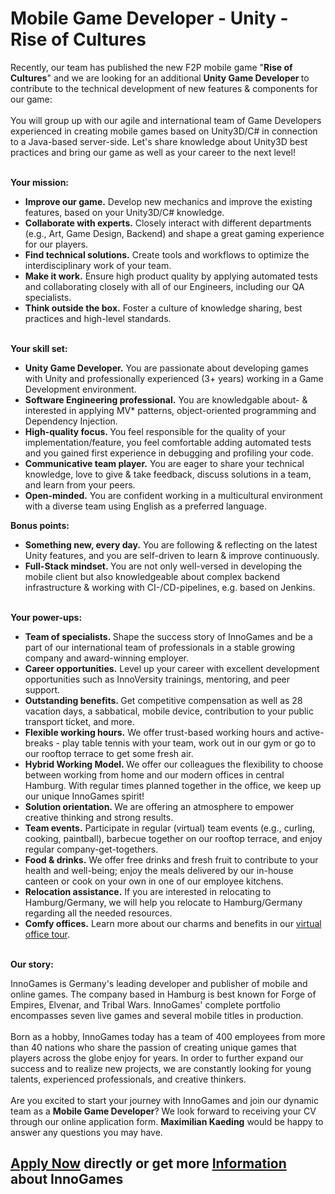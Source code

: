 <h1>Mobile Game Developer - Unity - Rise of Cultures</h1>
<p><span>Recently, our team has published the new F2P mobile game &quot;</span><b>Rise of Cultures</b><span>&quot; and we are looking for an additional </span><b>Unity Game Developer </b><span>to contribute to the technical development of new features &amp; components for our game:<br /></span><br /><span>You will group up with our agile and international team of Game Developers experienced in creating mobile games based on Unity3D/C# in connection to a Java-based server-side. Let's share knowledge about Unity3D best practices and bring our game as well as your career to the next level!</span></p><p><strong><br />Your mission:</strong></p><ul><li><b>Improve our game.</b> Develop new mechanics and improve the existing features, based on your Unity3D/C# knowledge.</li><li><b>Collaborate with experts.</b> Closely interact with different departments (e.g., Art, Game Design, Backend) and shape a great gaming experience for our players.</li><li><b>Find technical solutions.</b> Create tools and workflows to optimize the interdisciplinary work of your team.</li><li><b>Make it work.</b> Ensure high product quality by applying automated tests and collaborating closely with all of our Engineers, including our QA specialists.</li><li><b>Think outside the box.</b> Foster a culture of knowledge sharing, best practices and high-level standards.</li></ul><strong><strong><br />Your skill set:<br /></strong></strong><ul><li><b>Unity Game Developer.</b> You are passionate about developing games with Unity and professionally experienced (3+ years) working in a Game Development environment.</li><li><b>Software Engineering professional.</b> You are knowledgable about- &amp; interested in applying MV* patterns, object-oriented programming and Dependency Injection.</li><li><b>High-quality focus. </b>You feel responsible for the quality of your implementation/feature, you feel comfortable adding automated tests and you gained first experience in debugging and profiling your code.</li><li><b>Communicative team player.</b> You are eager to share your technical knowledge, love to give &amp; take feedback, discuss solutions in a team, and learn from your peers.</li><li><b>Open-minded.</b> You are confident working in a multicultural environment with a diverse team using English as a preferred language.</li></ul><div><b>Bonus points:</b></div><ul><li><b>Something new, every day.</b> You are following &amp; reflecting on the latest Unity features, and you are self-driven to learn &amp; improve continuously.</li><li><b>Full-Stack mindset. </b>You are not only well-versed in developing the mobile client but also knowledgeable about complex backend infrastructure &amp; working with CI-/CD-pipelines, e.g. based on Jenkins.</li></ul><p><strong><br />Your power-ups:<br /></strong></p><ul><li><b>Team of specialists. </b>Shape the success story of InnoGames and be a part of our international team of professionals in a stable growing company and award-winning employer.</li><li><b>Career opportunities.</b> Level up your career with excellent development opportunities such as InnoVersity trainings, mentoring, and peer support.</li><li><b>Outstanding benefits. </b>Get competitive compensation as well as 28 vacation days, a sabbatical, mobile device, contribution to your public transport ticket, and more.</li><li><b>Flexible working hours.</b> We offer trust-based working hours and active-breaks - play table tennis with your team, work out in our gym or go to our rooftop terrace to get some fresh air.</li><li><b>Hybrid Working Model. </b>We offer our colleagues the flexibility to choose between working from home and our modern offices in central Hamburg. With regular times planned together in the office, we keep up our unique InnoGames spirit!</li><li><b>Solution orientation. </b>We are offering an atmosphere to empower creative thinking and strong results.</li><li><b>Team events.</b> Participate in regular (virtual) team events (e.g., curling, cooking, paintball), barbecue together on our rooftop terrace, and enjoy regular company-get-togethers.</li><li><b>Food &amp; drinks.</b> We offer free drinks and fresh fruit to contribute to your health and well-being; enjoy the meals delivered by our in-house canteen or cook on your own in one of our employee kitchens.</li><li><b>Relocation assistance.</b> If you are interested in relocating to Hamburg/Germany, we will help you relocate to Hamburg/Germany regarding all the needed resources.</li><li><b>Comfy offices.</b> Learn more about our charms and benefits in our <a target="_blank" href="https://www.youtube.com/watch?v=yZR6GlDxRag&amp;feature=youtu.be">virtual office tour</a>.</li></ul><strong><br />Our story:</strong><br /><p><span>InnoGames is Germany's leading developer and publisher of mobile and online games. The company based in Hamburg is best known for Forge of Empires, Elvenar, and Tribal Wars. InnoGames' complete portfolio encompasses seven live games and several mobile titles in production.<br /><br /></span><span></span><span>Born as a hobby, InnoGames today has a team of 400 employees from more than 40 nations who share the passion of creating unique games that players across the globe enjoy for years. In order t</span><span>o further expand our success and to realize new projects, we are constantly looking for young talents, experienced professionals, and creative thinkers.<br /><br /></span><span></span><span>Are you excited to start your journey with InnoGames and join our dynamic team as a </span><b>Mobile Game Developer</b><span>? </span><span>We look forward to receiving your CV through our online application form. </span><b>Maximilian Kaeding</b><span> would be happy to answer any questions you may have.</span></p>

<h2><a href="https://jobs.jobvite.com/careers/innogames/job/oarzifwc/apply?__jvst=Job+Board&__jvsd=github_jobs_repo">Apply Now</a> directly or get more <a href="https://www.innogames.com/career/detail/job/mobile-game-developer-unity-rise-of-cultures/?s=github_jobs_repo">Information</a> about InnoGames</h2>
